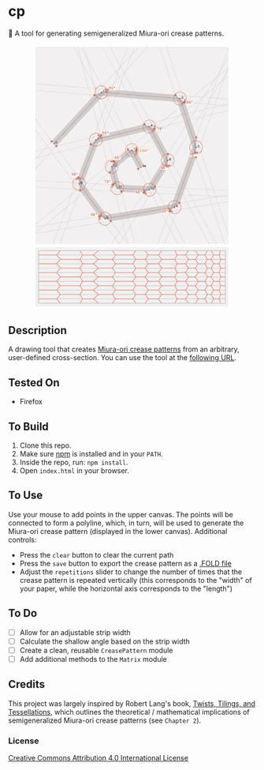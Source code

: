# cp
📜 A tool for generating semigeneralized Miura-ori crease patterns.

<p align="center">
  <img src="https://github.com/mwalczyk/cp/blob/master/screenshots/screenshot.png" alt="screenshot" width="400" height="auto"/>
</p>

## Description
A drawing tool that creates [Miura-ori crease patterns](https://en.wikipedia.org/wiki/Miura_fold) from an arbitrary, user-defined cross-section. You can use the tool at the [following URL](https://mwalczyk.github.io/cp/).

## Tested On
- Firefox

## To Build
1. Clone this repo.
2. Make sure [npm](https://www.npmjs.com/) is installed and in your `PATH`.
3. Inside the repo, run: `npm install`.
4. Open `index.html` in your browser.

## To Use
Use your mouse to add points in the upper canvas. The points will be connected to form a polyline, which, in turn, will be used to generate the Miura-ori crease pattern (displayed in the lower canvas). Additional controls:
- Press the `clear` button to clear the current path
- Press the `save` button to export the crease pattern as a [.FOLD file](https://github.com/edemaine/fold)
- Adjust the `repetitions` slider to change the number of times that the crease pattern is repeated vertically (this corresponds to the "width" of your paper, while the horizontal axis corresponds to the "length")

## To Do
- [ ] Allow for an adjustable strip width
- [ ] Calculate the shallow angle based on the strip width
- [ ] Create a clean, reusable `CreasePattern` module
- [ ] Add additional methods to the `Matrix` module

## Credits
This project was largely inspired by Robert Lang's book, [Twists, Tilings, and Tessellations](https://langorigami.com/publication/twists-tilings-and-tessellations-mathematical-methods-for-geometric-origami/), which outlines the theoretical / mathematical implications of semigeneralized Miura-ori crease patterns (see `Chapter 2`).

### License
[Creative Commons Attribution 4.0 International License](https://creativecommons.org/licenses/by/4.0/)

